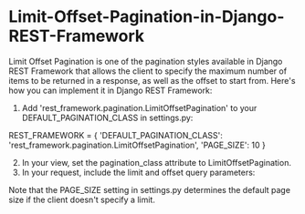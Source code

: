 # Limit-Offset-Pagination-in-Django-REST-Framework
Limit Offset Pagination is one of the pagination styles available in Django REST Framework that allows the client to specify the maximum number of items to be returned in a response, as well as the offset to start from. Here's how you can implement it in Django REST Framework:

1. Add 'rest_framework.pagination.LimitOffsetPagination' to your DEFAULT_PAGINATION_CLASS in settings.py:

REST_FRAMEWORK = {
    'DEFAULT_PAGINATION_CLASS': 'rest_framework.pagination.LimitOffsetPagination',
    'PAGE_SIZE': 10
}

2. In your view, set the pagination_class attribute to LimitOffsetPagination.
3. In your request, include the limit and offset query parameters:

Note that the PAGE_SIZE setting in settings.py determines the default page size if the client doesn't specify a limit.
